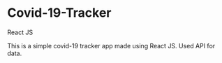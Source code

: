 # Covid-19-Tracker
React JS

This is a simple covid-19 tracker app made using React JS. Used API for data.
